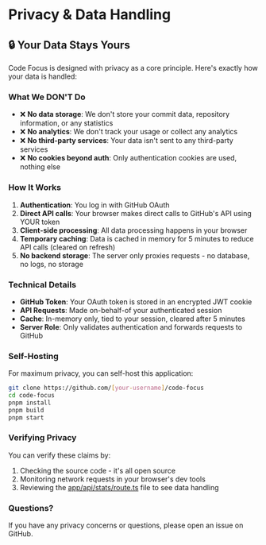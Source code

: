 # Privacy & Data Handling

## 🔒 Your Data Stays Yours

Code Focus is designed with privacy as a core principle. Here's exactly how your data is handled:

### What We DON'T Do
- ❌ **No data storage**: We don't store your commit data, repository information, or any statistics
- ❌ **No analytics**: We don't track your usage or collect any analytics
- ❌ **No third-party services**: Your data isn't sent to any third-party services
- ❌ **No cookies beyond auth**: Only authentication cookies are used, nothing else

### How It Works
1. **Authentication**: You log in with GitHub OAuth
2. **Direct API calls**: Your browser makes direct calls to GitHub's API using YOUR token
3. **Client-side processing**: All data processing happens in your browser
4. **Temporary caching**: Data is cached in memory for 5 minutes to reduce API calls (cleared on refresh)
5. **No backend storage**: The server only proxies requests - no database, no logs, no storage

### Technical Details
- **GitHub Token**: Your OAuth token is stored in an encrypted JWT cookie
- **API Requests**: Made on-behalf-of your authenticated session
- **Cache**: In-memory only, tied to your session, cleared after 5 minutes
- **Server Role**: Only validates authentication and forwards requests to GitHub

### Self-Hosting
For maximum privacy, you can self-host this application:
```bash
git clone https://github.com/[your-username]/code-focus
cd code-focus
pnpm install
pnpm build
pnpm start
```

### Verifying Privacy
You can verify these claims by:
1. Checking the source code - it's all open source
2. Monitoring network requests in your browser's dev tools
3. Reviewing the [app/api/stats/route.ts](app/api/stats/route.ts) file to see data handling

### Questions?
If you have any privacy concerns or questions, please open an issue on GitHub.